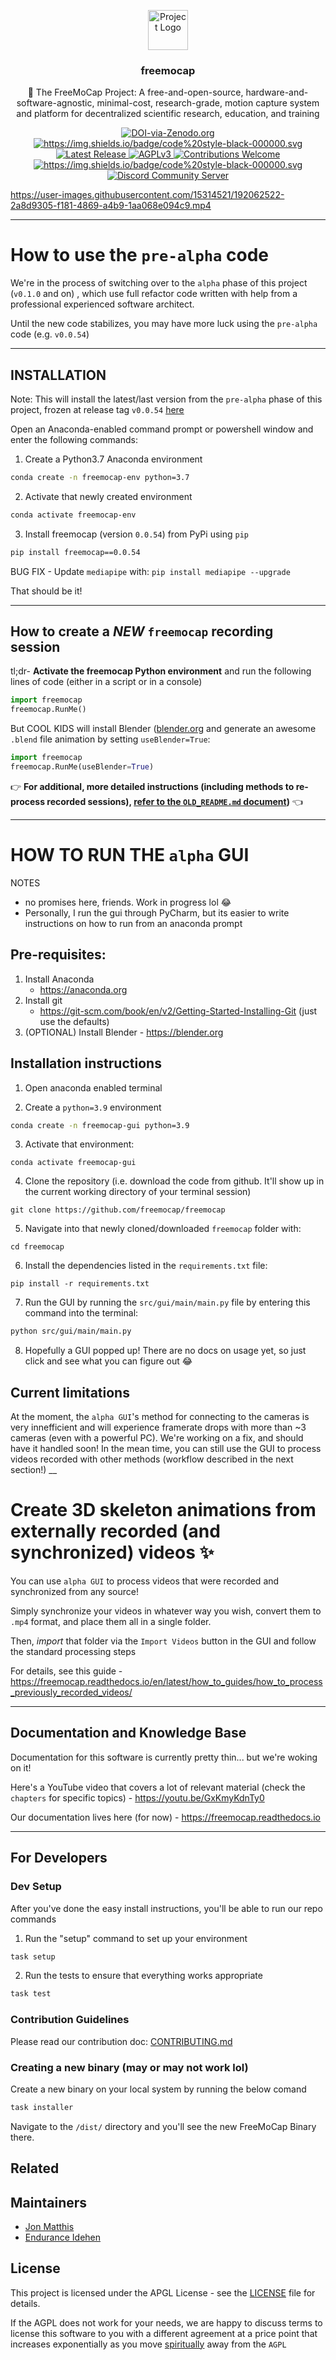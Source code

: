 <p align="center">
    <img src="https://raw.githubusercontent.com/freemocap/freemocap/main/assets/logo/freemocap-logo-black-border.svg" height="64" alt="Project Logo">
</p>

<h3 align="center">freemocap</h3>
<p align="center">📝 The FreeMoCap Project: A free-and-open-source, hardware-and-software-agnostic, minimal-cost, research-grade, motion capture system and platform for decentralized scientific research, education, and training</p>


<p align="center">

<a href="https://doi.org/10.5281/zenodo.7233714">
    <img src="https://zenodo.org/badge/DOI/10.5281/zenodo.7233714.svg" alt=DOI-via-Zenodo.org>
  </a>

<a href="https://github.com/psf/black">
    <img alt="https://img.shields.io/badge/code%20style-black-000000.svg" src="https://img.shields.io/badge/code%20style-black-000000.svg">
  </a>
  
<a href="https://github.com/freemocap/freemocap/releases/latest">
        <img src="https://img.shields.io/github/release/freemocap/freemocap.svg" alt="Latest Release">
    </a>

<a href="https://github.com/freemocap/freemocap/blob/main/LICENSE">
        <img src="https://img.shields.io/badge/license-AGPL-blue.svg" alt="AGPLv3">
    </a>

<a href="https://github.com/freemocap/freemocap/issues">
        <img src="https://img.shields.io/badge/contributions-welcome-ff69b4.svg" alt="Contributions Welcome">
    </a>

<a href="https://github.com/psf/black">
    <img alt="https://img.shields.io/badge/code%20style-black-000000.svg" src="https://img.shields.io/badge/code%20style-black-000000.svg">
  </a>
  
<a href="https://discord.gg/SgdnzbHDTG"> 
    <img alt="Discord Community Server" src="https://dcbadge.vercel.app/api/server/SgdnzbHDTG?style=flat">
  </a>

  
</p>


https://user-images.githubusercontent.com/15314521/192062522-2a8d9305-f181-4869-a4b9-1aa068e094c9.mp4


___
# How to use the `pre-alpha` code


We're in the process of switching over to the `alpha` phase of this project (`v0.1.0` and on) , which use full refactor code written with help from a professional experienced software architect. 

Until the new code stabilizes, you may have more luck using the `pre-alpha` code (e.g. `v0.0.54`)

---
## INSTALLATION 

Note: This will install the latest/last version from the `pre-alpha` phase of this project, frozen at release tag `v0.0.54` [here](https://github.com/freemocap/freemocap/releases/tag/v0.0.54)

Open an Anaconda-enabled command prompt or powershell window and enter the following commands:

1) Create a Python3.7 Anaconda environment
```bash 
conda create -n freemocap-env python=3.7
``` 

2) Activate that newly created environment
```bash
conda activate freemocap-env
```
3) Install freemocap (version `0.0.54`)  from PyPi using `pip`
```bash
pip install freemocap==0.0.54
```

BUG FIX - Update `mediapipe` with: `pip install mediapipe --upgrade`

That should be it!
___
##  How to create a *NEW* `freemocap` recording session

tl;dr- **Activate the freemocap Python environment** and run the following lines of code (either in a script or in a console)

```python
import freemocap
freemocap.RunMe()
```

But COOL KIDS will install Blender ([blender.org](https://blender.org) and generate an awesome `.blend` file animation by setting `useBlender=True`: 

```python
import freemocap
freemocap.RunMe(useBlender=True)
```

:point_right: **For additional, more detailed instructions (including methods to re-process recorded sessions), [refer to the `OLD_README.md` document](https://github.com/freemocap/freemocap/blob/main/OLD_README.md))** :point_left: 

___

#  HOW TO RUN THE `alpha` GUI

NOTES
- no promises here, friends. Work in progress lol :joy:    
- Personally, I run the gui through PyCharm, but its easier to write instructions on how to run from an anaconda prompt
 
## Pre-requisites:
1. Install Anaconda
    - https://anaconda.org
2. Install git 
     - https://git-scm.com/book/en/v2/Getting-Started-Installing-Git (just use the defaults)  
3. (OPTIONAL) Install Blender - https://blender.org

## Installation instructions

1. Open anaconda enabled terminal

2. Create a `python=3.9` environment
```bash
conda create -n freemocap-gui python=3.9
```

3. Activate that environment:
```
conda activate freemocap-gui
```

4. Clone the repository (i.e. download the code from github. It'll show up in the current working directory of your terminal session)
```
git clone https://github.com/freemocap/freemocap
```

5. Navigate into that newly cloned/downloaded `freemocap` folder with:
```
cd freemocap
```

6. Install the dependencies listed in the `requirements.txt` file:
```
pip install -r requirements.txt
```
7. Run the GUI by running the `src/gui/main/main.py` file by entering this command into the terminal:

```bash
python src/gui/main/main.py
```

8. Hopefully a GUI popped up! There are no docs on usage yet, so just click and see what you can figure out :joy:

## Current limitations

At the moment, the `alpha GUI`'s method for connecting to the cameras is very innefficient and will experience framerate drops with more than ~3 cameras (even with a powerful PC). We're working on a fix, and should have it handled soon! In the mean time, you can still use the GUI to process videos recorded with other methods (workflow described in the next section!)
__
# Create 3D skeleton animations from externally recorded (and synchronized) videos :sparkles: 

You can use `alpha GUI` to process videos that were recorded and synchronized from any source!

Simply synchronize your videos in whatever way you wish, convert them to `.mp4` format, and place them all in a single folder. 

Then, *import* that folder via the `Import Videos` button in the GUI and follow the standard processing steps

For details, see this guide - https://freemocap.readthedocs.io/en/latest/how_to_guides/how_to_process_previously_recorded_videos/
___

## Documentation and Knowledge Base

Documentation for this software is currently pretty thin... but we're woking on it!

Here's a YouTube video that covers a lot of relevant material (check the `chapters` for specific topics) - https://youtu.be/GxKmyKdnTy0

Our documentation lives here (for now) - https://freemocap.readthedocs.io

___


## For Developers

### Dev Setup

After you've done the easy install instructions, you'll be able to run our repo commands

1. Run the "setup" command to set up your environment
```bash
task setup
```
2. Run the tests to ensure that everything works appropriate
```bash
task test
```

### Contribution Guidelines

Please read our contribution doc: [CONTRIBUTING.md](CONTRIBUTING.md)

### Creating a new binary (may or may not work lol)

Create a new binary on your local system by running the below comand
```bash
task installer
```

Navigate to the `/dist/` directory and you'll see the new FreeMoCap Binary there.

## Related

[//]: # (* [project-name]&#40;#&#41; - Project description)

## Maintainers

* [Jon Matthis](https://github.com/jonmatthis)
* [Endurance Idehen](https://github.com/endurance)

## License
This project is licensed under the APGL License - see the [LICENSE](LICENSE) file for details.

If the AGPL does not work for your needs, we are happy to discuss terms to license this software to you with a different agreement at a price point that  increases exponentially as you move [spiritually](https://www.gnu.org/philosophy/open-source-misses-the-point.en.html) away from the `AGPL`

